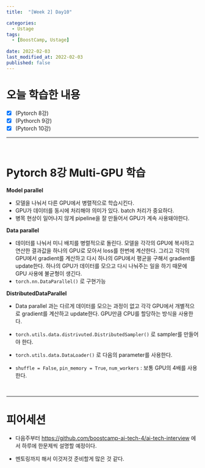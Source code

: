 ```yaml
---
title:  "[Week 2] Day10"

categories:
  - Ustage
tags:
  - [BoostCamp, Ustage]
 
date: 2022-02-03
last_modified_at: 2022-02-03
published: false
---
```


# 오늘 학습한 내용

- [x] (Pytorch 8강) 
- [x] (Pythorch 9강)
- [x] (Pytorch 10강)

___

<br/>

# Pytorch 8강 Multi-GPU 학습

**Model parallel**

* 모델을 나눠서 다른 GPU에서 병렬적으로 학습시킨다.
* GPU가 데이터를 동시에 처리해야 의미가 있다. batch 처리가 중요하다.
* 병목 현상이 일어나지 않게 pipeline을 잘 만들어서 GPU가 계속 사용돼야한다.

**Data parallel**

* 데이터를 나눠서 미니 배치를 병렬적으로 돌린다. 모델을 각각의 GPU에 복사하고 연산한 결과값을 하나의 GPU로 모아서 loss를 한번에 계산한다.  그리고 각각의 GPU에서 gradient를 계산하고 다시 하나의 GPU에서 평균을 구해서 gradient를 update한다. 하나의 GPU가 데이터를 모으고 다시 나눠주는 일을 하기 때문에 GPU 사용에 불균형이 생긴다.
* `torch.nn.DataParallel()` 로 구현가능

**DistributedDataParallel**

* Data parallel 과는 다르게 데이터를 모으는 과정이 없고 각각 GPU에서 개별적으로 gradient를 계산하고 update한다. GPU만큼 CPU를 할당하는 방식을 사용한다.

* ``torch.utils.data.distrivuted.DistributedSampler()`` 로 sampler를 만들어야 한다.
* ``torch.utils.data.DataLoader()`` 로 다음의 parameter를 사용한다.
* ``shuffle = False``, ```pin_memory = True```, ```num_workers``` : 보통 GPU의 4배를 사용한다.

<br/>

---

# 피어세션

* 다음주부터 https://github.com/boostcamp-ai-tech-4/ai-tech-interview 에서 하루에 한문제씩 설명할 예정이다.

* 멘토링까지 해서 이것저것 준비할게 많은 것 같다.